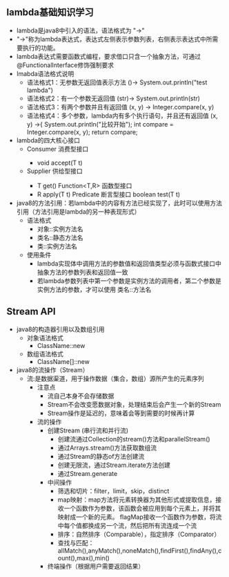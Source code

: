 ## lambda基础知识学习
* lambda是java8中引入的语法，语法格式为 "->"
* "->"称为lambda表达式，表达式左侧表示参数列表，右侧表示表达式中所需要执行的功能。
* lambda表达式需要函数式编程，要求借口只含一个抽象方法，可通过@FunctionalInterface修饰强制要求
* lmabda语法格式说明
     * 语法格式1：无参数无返回值表示方法
       ()-> System.out.println("test lambda")
     * 语法格式2：有一个参数无返回值
       (str)-> System.out.println(str)
     * 语法格式3：有两个参数并且有返回值
       (x, y) -> Integer.compare(x, y)
     * 语法格式4：多个参数，lambda内有多个执行语句，并且还有返回值
       (x, y) ->{
                 System.out.println("比较开始");
                 int compare = Integer.compare(x, y);
                 return compare;
* lambda的四大核心接口
    * Consumer<T> 消费型接口 
        * void accept(T t)
    * Supplier<T> 供给型接口
        * T get()
    Function<T,R> 函数型接口
        * R apply(T t)
    Predicate<T> 断言型接口
        boolean test(T t)  
* java8的方法引用：若lambda中的内容有方法已经实现了，此时可以使用方法引用（方法引用是lambda的另一种表现形式）
    * 语法格式
        * 对象::实例方法名
        * 类名::静态方法名
        * 类::实例方法名
    * 使用条件
        * lambda实现体中调用方法的参数值和返回值类型必须与函数式接口中抽象方法的参数列表和返回值一致
        * 若lambda参数列表中第一个参数是实例方法的调用者，第二个参数是实例方法的参数，才可以使用 类名::方法名
## Stream API
* java8的构造器引用以及数组引用
    * 对象语法格式
        * ClassName::new
    * 数组语法格式
        * ClassName[]::new
* java8的流操作（Stream）
    * 流:是数据渠道，用于操作数据（集合，数组）源所产生的元素序列
        * 注意点
            * 流自己本身不会存储数据
            * Stream不会改变愿数据对象，处理结束后会产生一个新的Stream
            * Stream操作是延迟的，意味着会等到需要的时候再计算
        * 流的操作
            * 创建Stream (串行流和并行流)
                * 创建流通过Collection的stream()方法和parallelStream()
                * 通过Arrays.stream()方法获取数组流
                * 通过Stream的静态of方法创建流
                * 创建无限流，通过Stream.iterate方法创建
                * 通过Stream.generate
            * 中间操作
                * 筛选和切片：filter，limit，skip，distinct
                * map映射：map方法将元素转换器为其他形式或提取信息，接收一个函数作为参数，该函数会被应用到每个元素上，并将其映射成一个新的元素。
                          flagMap接收一个函数作为参数，将流中每个值都换成另一个流，然后把所有流连成一个流
                * 排序：自然排序（Comparable），指定排序（Comparator）
                * 查找与匹配：allMatch(),anyMatch(),noneMatch(),findFirst(),findAny(),count(),max(),min()
            * 终端操作（根据用户需要返回结果）
        
